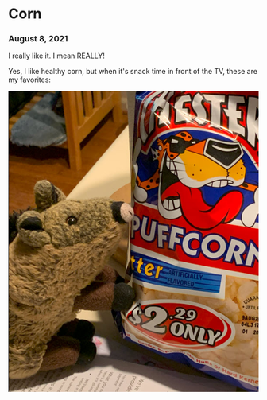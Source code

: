 # Corn
### August 8, 2021

I really like it. I mean REALLY!

Yes, I like healthy corn, but when it's snack time in front of the TV, these are my favorites:

![](/blog/pics/01-corn/01-corn1.jpg)
